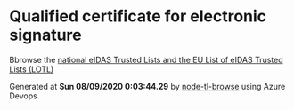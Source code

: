 # Qualified certificate for electronic signature 
 Bbrowse the [national eIDAS Trusted Lists and the EU List of eIDAS Trusted Lists (LOTL)](https://webgate.ec.europa.eu/tl-browser/#/) 
 
 
Generated at **Sun 08/09/2020  0:03:44.29** by [node-tl-browse](https://github.com/ymedlop/node-tl-browser) using Azure Devops 
